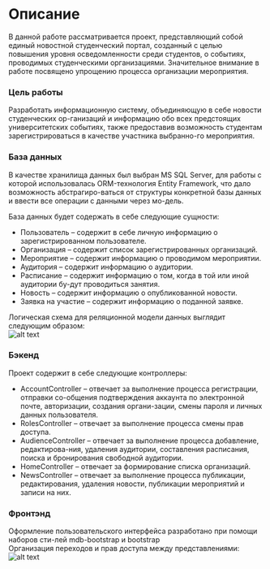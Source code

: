 # Описание
В данной работе рассматривается проект, представляющий собой единый новостной студенческий портал, созданный с целью повышения уровня осведомленности среди студентов, о событиях, проводимых студенческими организациями. Значительное внимание в работе посвящено упрощению процесса организации мероприятия.
### Цель работы
Разработать информационную систему, объединяющую в себе новости студенческих ор-ганизаций и информацию обо всех предстоящих университетских событиях, также предоставив возможность студентам зарегистрироваться в качестве участника выбранно-го мероприятия.
### База данных
В качестве хранилища данных был выбран MS SQL Server, для работы с которой использовалась ORM-технология Entity Framework, что дало возможность абстрагиро-ваться от структуры конкретной базы данных и ввести все операции с данными через мо-дель.

База данных будет содержать в себе следующие сущности:  
- Пользователь – содержит в себе личную информацию о зарегистрированном пользователе.
- Организация – содержит список зарегистрированных организаций.
- Мероприятие – содержит информацию о проводимом мероприятии.
- Аудитория – содержит информацию о аудитории.
- Расписание – содержит информацию о том, когда в той или иной аудитории бу-дут проводиться занятия.
- Новость – содержит информацию о опубликованной новости.
- Заявка на участие – содержит информацию о поданной заявке.  

Логическая схема для реляционной модели данных выглядит следующим образом:  
![alt text](https://pp.userapi.com/c848528/v848528268/1857da/3tjjQt5Qc7g.jpg)

### Бэкенд
Проект содержит в себе следующие контроллеры:
- AccountController – отвечает за выполнение процесса регистрации, отправки со-общения подтверждения аккаунта по электронной почте, авторизации, создания органи-зации, смены пароля и личных данных пользователя.
- RolesController – отвечает за выполнение процесса смены прав доступа.
- AudienceController – отвечает за выполнение процесса добавление, редактирова-ния, удаления аудитории, составления расписания, поиска и бронирования свободной аудитории.
- HomeController – отвечает за формирование списка организаций.
- NewsController – отвечает за выполнение процесса публикации, редактирования, удаления новости, публикации мероприятий и записи на них.

### Фронтэнд
Оформление пользовательского интерфейса разработано при помощи наборов сти-лей mdb-bootstrap и bootstrap  
Организация переходов и прав доступа между представлениями:  
![alt text](https://pp.userapi.com/c854228/v854228268/3c8e8/7tmlKvxybl8.jpg)

